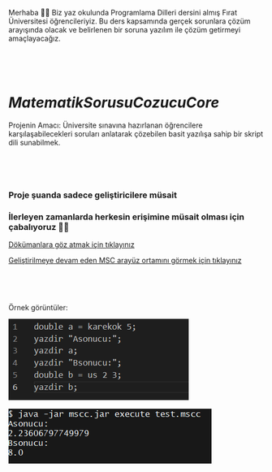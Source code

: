 Merhaba 👋🏻 Biz yaz okulunda Programlama Dilleri dersini almış Fırat Üniversitesi öğrencileriyiz. Bu ders kapsamında gerçek sorunlara çözüm arayışında olacak ve belirlenen bir soruna yazılım ile çözüm getirmeyi amaçlayacağız.

<p>&nbsp;</p>
<p>&nbsp;</p>


# ***MatematikSorusuCozucuCore***

Projenin Amacı: Üniversite sınavına hazırlanan öğrencilere karşılaşabilecekleri soruları anlatarak çözebilen basit yazılışa sahip bir skript dili sunabilmek.

<p>&nbsp;</p>
<p>&nbsp;</p>


### Proje şuanda sadece geliştiricilere müsait

### İlerleyen zamanlarda herkesin erişimine müsait olması için çabalıyoruz 🙏🏻

[Dökümanlara göz atmak için tıklayınız](https://github.com/halefakgul/MatematikSorusuCozucuCore/tree/main/src/docs)




[Geliştirilmeye devam eden MSC arayüz ortamını görmek için tıklayınız](https://github.com/halefakgul/MatematikSorusuCozucu)

<p>&nbsp;</p>
<p>&nbsp;</p>

Örnek görüntüler:

![Resim1](src/images/1.png)


![Resim1](src/images/2.png)